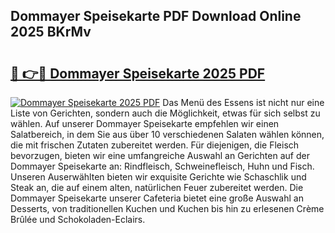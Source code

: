 ## Dommayer Speisekarte PDF Download Online 2025 BKrMv

# <h2><a href="http://gc7q48.nevu.top/?p=Dommayer+Speisekarte">🔗 👉🔴 Dommayer Speisekarte 2025 PDF</a></h2>

[![Dommayer Speisekarte 2025 PDF](https://i.imgur.com/dBaPXMq.png)](http://gc7q48.nevu.top/?p=Dommayer+Speisekarte)
Das Menü des Essens ist nicht nur eine Liste von Gerichten, sondern auch die Möglichkeit, etwas für sich selbst zu wählen. Auf unserer Dommayer Speisekarte empfehlen wir einen Salatbereich, in dem Sie aus über 10 verschiedenen Salaten wählen können, die mit frischen Zutaten zubereitet werden. Für diejenigen, die Fleisch bevorzugen, bieten wir eine umfangreiche Auswahl an Gerichten auf der Dommayer Speisekarte an: Rindfleisch, Schweinefleisch, Huhn und Fisch. Unseren Auserwählten bieten wir exquisite Gerichte wie Schaschlik und Steak an, die auf einem alten, natürlichen Feuer zubereitet werden. Die Dommayer Speisekarte unserer Cafeteria bietet eine große Auswahl an Desserts, von traditionellen Kuchen und Kuchen bis hin zu erlesenen Crème Brûlée und Schokoladen-Eclairs.
